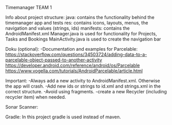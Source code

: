 Timemanager TEAM 1

Info about project structure:
    java: contains the functionality behind the timemanager app and tests
    res: contains icons, layouts, menus, the navigation and values (strings, ids)
    manifests: contains the AndroidManifest.xml 
    Manager.java is used for functionality for Projects, Tasks and Bookings
    MainActivity.java is used to create the navigation bar

Doku (optional):
    -Documentation and examples for Parcelable:
        https://stackoverflow.com/questions/34503724/adding-data-to-a-parcelable-object-passed-to-another-activity
        https://developer.android.com/reference/android/os/Parcelable
        https://www.vogella.com/tutorials/AndroidParcelable/article.html
    
    
Important: 
    -Always add a new activity to AndroidManifest.xml. Otherwise the app will crash.
    -Add new ids or strings to id.xml and strings.xml in the correct structure.
    -Avoid using fragments. 
    -create a new Recycler (including recycler item) when needed.
    
    
Sonar Scanner:
    

Gradle: 
    In this project gradle is used instead of maven.